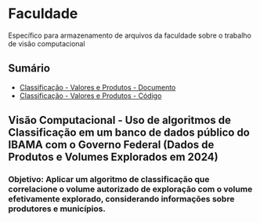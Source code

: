 # Faculdade
Específico para armazenamento de arquivos da faculdade sobre o trabalho de visão computacional
## Sumário
- [Classificação - Valores e Produtos - Documento](/Classificação/README)
- [Classificação - Valores e Produtos - Código](/Classificação/Inteligência_Computacional_Luan_%26_Laís.ipynb)


## Visão Computacional - Uso de algoritmos de Classificação em um banco de dados público do IBAMA com o Governo Federal (Dados de Produtos e Volumes Explorados em 2024)
### Objetivo: Aplicar um algoritmo de classificação que correlacione o volume autorizado de exploração com o volume efetivamente explorado, considerando informações sobre produtores e municípios.

